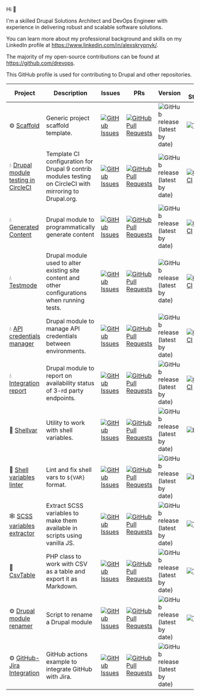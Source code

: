 Hi 👋

I'm a skilled Drupal Solutions Architect and DevOps Engineer with experience in delivering robust and scalable software solutions.

You can learn more about my professional background and skills on my LinkedIn profile at https://www.linkedin.com/in/alexskrypnyk/.

The majority of my open-source contributions can be found at https://github.com/drevops. 

This GitHub profile is used for contributing to Drupal and other repositories.

| Project                                                                                   | Description                                                                                              | Issues                                                                                                                                                                          | PRs                                                                                                                                                                                      | Version                                                                                                                      | CI Status                                                                                                                                                                      |
|-------------------------------------------------------------------------------------------|----------------------------------------------------------------------------------------------------------|---------------------------------------------------------------------------------------------------------------------------------------------------------------------------------|------------------------------------------------------------------------------------------------------------------------------------------------------------------------------------------|------------------------------------------------------------------------------------------------------------------------------|--------------------------------------------------------------------------------------------------------------------------------------------------------------------------------|
| ⚙️ [Scaffold](https://github.com/AlexSkrypnyk/scaffold)                                   | Generic project scaffold template.                                                                       | [![GitHub Issues](https://img.shields.io/github/issues/AlexSkrypnyk/scaffold.svg?label=%20)](https://github.com/AlexSkrypnyk/scaffold/issues)                                   | [![GitHub Pull Requests](https://img.shields.io/github/issues-pr/AlexSkrypnyk/scaffold.svg?label=%20)](https://github.com/AlexSkrypnyk/scaffold/pulls)                                   | ![GitHub release (latest by date)](https://img.shields.io/github/v/release/AlexSkrypnyk/scaffold?label=%20)                  | [![Tests](https://github.com/AlexSkrypnyk/scaffold/actions/workflows/test.yml/badge.svg?label=%20)](https://github.com/AlexSkrypnyk/scaffold/actions/workflows/tests.yml)      |
| 💧 [Drupal module testing in CircleCI](https://github.com/AlexSkrypnyk/drupal_circleci)   | Template CI configuration for Drupal 9 contrib modules testing on CircleCI with mirroring to Drupal.org. | [![GitHub Issues](https://img.shields.io/github/issues/AlexSkrypnyk/drupal_circleci.svg?label=%20)](https://github.com/AlexSkrypnyk/drupal_circleci/issues)                     | [![GitHub Pull Requests](https://img.shields.io/github/issues-pr/AlexSkrypnyk/drupal_circleci.svg?label=%20)](https://github.com/AlexSkrypnyk/drupal_circleci/pulls)                     | ![GitHub release (latest by date)](https://img.shields.io/github/v/release/AlexSkrypnyk/drupal_circleci?label=%20)           | [![CircleCI](https://circleci.com/gh/AlexSkrypnyk/drupal_circleci.svg?style=shield)](https://circleci.com/gh/AlexSkrypnyk/drupal_circleci)                                     |
| 💧 [Generated Content](https://github.com/AlexSkrypnyk/generated_content)                 | Drupal module to programmatically generate content                                                       | [![GitHub Issues](https://img.shields.io/github/issues/AlexSkrypnyk/generated_content.svg?label=%20)](https://github.com/AlexSkrypnyk/generated_content/issues)                 | [![GitHub Pull Requests](https://img.shields.io/github/issues-pr/AlexSkrypnyk/generated_content.svg?label=%20)](https://github.com/AlexSkrypnyk/generated_content/pulls)                 | ![GitHub release (latest by date)](https://img.shields.io/github/v/release/AlexSkrypnyk/generated_content?label=%20)         | [![CircleCI](https://circleci.com/gh/AlexSkrypnyk/generated_content.svg?style=shield)](https://circleci.com/gh/AlexSkrypnyk/generated_content)                                 |
| 💧 [Testmode](https://github.com/AlexSkrypnyk/testmode)                                   | Drupal module used to alter existing site content and other configurations when running tests.           | [![GitHub Issues](https://img.shields.io/github/issues/AlexSkrypnyk/testmode.svg?label=%20)](https://github.com/AlexSkrypnyk/testmode/issues)                                   | [![GitHub Pull Requests](https://img.shields.io/github/issues-pr/AlexSkrypnyk/testmode.svg?label=%20)](https://github.com/AlexSkrypnyk/testmode/pulls)                                   | ![GitHub release (latest by date)](https://img.shields.io/github/v/release/AlexSkrypnyk/testmode?label=%20)                  | [![CircleCI](https://circleci.com/gh/AlexSkrypnyk/testmode.svg?style=shield)](https://circleci.com/gh/AlexSkrypnyk/testmode)                                                   |
| 💧 [API credentials manager](https://github.com/AlexSkrypnyk/acm)                         | Drupal module to manage API credentials between environments.                                            | [![GitHub Issues](https://img.shields.io/github/issues/AlexSkrypnyk/acm.svg?label=%20)](https://github.com/AlexSkrypnyk/acm/issues)                                             | [![GitHub Pull Requests](https://img.shields.io/github/issues-pr/AlexSkrypnyk/acm.svg?label=%20)](https://github.com/AlexSkrypnyk/acm/pulls)                                             | ![GitHub release (latest by date)](https://img.shields.io/github/v/release/AlexSkrypnyk/acm?label=%20)                       | [![CircleCI](https://circleci.com/gh/AlexSkrypnyk/acm.svg?style=shield)](https://circleci.com/gh/AlexSkrypnyk/acm)                                                             |
| 💧 [Integration report](https://github.com/AlexSkrypnyk/integration_report)               | Drupal module to report on availability status of 3-rd party endpoints.                                  | [![GitHub Issues](https://img.shields.io/github/issues/AlexSkrypnyk/integration_report.svg?label=%20)](https://github.com/AlexSkrypnyk/integration_report/issues)               | [![GitHub Pull Requests](https://img.shields.io/github/issues-pr/AlexSkrypnyk/integration_report.svg?label=%20)](https://github.com/AlexSkrypnyk/integration_report/pulls)               | ![GitHub release (latest by date)](https://img.shields.io/github/v/release/AlexSkrypnyk/integration_report?label=%20)        | [![CircleCI](https://circleci.com/gh/AlexSkrypnyk/integration_report.svg?style=shield)](https://circleci.com/gh/AlexSkrypnyk/integration_report)                               |
| 🐘 [Shellvar](https://github.com/AlexSkrypnyk/shellvar) | Utility to work with shell variables.                                 | [![GitHub Issues](https://img.shields.io/github/issues/AlexSkrypnyk/shellvar.svg?label=%20)](https://github.com/AlexSkrypnyk/shellvar/issues) | [![GitHub Pull Requests](https://img.shields.io/github/issues-pr/AlexSkrypnyk/shellvar.svg?label=%20)](https://github.com/AlexSkrypnyk/shellvar/pulls) | ![GitHub release (latest by date)](https://img.shields.io/github/v/release/AlexSkrypnyk/shellvar?label=%20) | ![Build](https://github.com/AlexSkrypnyk/shellvar/actions/workflows/test.yml/badge.svg)                                                                       |
| 🐘 [Shell variables linter](https://github.com/AlexSkrypnyk/shell-var-lint) | Lint and fix shell vars to `${VAR}` format.                                 | [![GitHub Issues](https://img.shields.io/github/issues/AlexSkrypnyk/shell-var-lint.svg?label=%20)](https://github.com/AlexSkrypnyk/shell-var-lint/issues) | [![GitHub Pull Requests](https://img.shields.io/github/issues-pr/AlexSkrypnyk/shell-var-lint.svg?label=%20)](https://github.com/AlexSkrypnyk/shell-var-lint/pulls) | ![GitHub release (latest by date)](https://img.shields.io/github/v/release/AlexSkrypnyk/shell-var-lint?label=%20) | ![Build](https://github.com/AlexSkrypnyk/shell-var-lint/actions/workflows/test.yml/badge.svg)                                                                       |
| 🕸️ [SCSS variables extractor](https://github.com/AlexSkrypnyk/scss-variables-extractor)  | Extract SCSS variables to make them available in scripts using vanilla JS.                               | [![GitHub Issues](https://img.shields.io/github/issues/AlexSkrypnyk/scss-variables-extractor.svg?label=%20)](https://github.com/AlexSkrypnyk/scss-variables-extractor/issues)   | [![GitHub Pull Requests](https://img.shields.io/github/issues-pr/AlexSkrypnyk/scss-variables-extractor.svg?label=%20)](https://github.com/AlexSkrypnyk/scss-variables-extractor/pulls)   | ![GitHub release (latest by date)](https://img.shields.io/github/v/release/AlexSkrypnyk/scss-variables-extractor?label=%20)  | [![Test](https://github.com/AlexSkrypnyk/scss-variables-extractor/actions/workflows/test.yml/badge.svg)](https://github.com/AlexSkrypnyk/scss-variables-extractor/actions/workflows/test.yml)  |
| 🐘 [CsvTable](https://github.com/AlexSkrypnyk/CsvTable)                                   | PHP class to work with CSV as a table and export it as Markdown.                                         | [![GitHub Issues](https://img.shields.io/github/issues/AlexSkrypnyk/CsvTable.svg?label=%20)](https://github.com/AlexSkrypnyk/CsvTable/issues)                                   | [![GitHub Pull Requests](https://img.shields.io/github/issues-pr/AlexSkrypnyk/CsvTable.svg?label=%20)](https://github.com/AlexSkrypnyk/CsvTable/pulls)                                   | ![GitHub release (latest by date)](https://img.shields.io/github/v/release/AlexSkrypnyk/CsvTable?label=%20)                  | [![Tests](https://github.com/AlexSkrypnyk/CsvTable/actions/workflows/test.yml/badge.svg?label=%20)](https://github.com/AlexSkrypnyk/CsvTable/actions/workflows/tests.yml)      |
| ⚙️ [Drupal module renamer](https://github.com/AlexSkrypnyk/drupal-module-renamer)         | Script to rename a Drupal module                                                                         | [![GitHub Issues](https://img.shields.io/github/issues/AlexSkrypnyk/drupal-module-renamer.svg?label=%20)](https://github.com/AlexSkrypnyk/drupal-module-renamer/issues)         | [![GitHub Pull Requests](https://img.shields.io/github/issues-pr/AlexSkrypnyk/drupal-module-renamer.svg?label=%20)](https://github.com/AlexSkrypnyk/drupal-module-renamer/pulls)         | ![GitHub release (latest by date)](https://img.shields.io/github/v/release/AlexSkrypnyk/drupal-module-renamer?label=%20)     | [![Test](https://github.com/drevops/drupal-module-renamer/actions/workflows/test.yml/badge.svg)](https://github.com/drevops/drupal-module-renamer/actions/workflows/test.yml) |
| ⚙️ [GitHub-Jira Integration](https://github.com/AlexSkrypnyk/github-jira-integration)         | GitHub actions example to integrate GitHub with Jira.                                                                         | [![GitHub Issues](https://img.shields.io/github/issues/AlexSkrypnyk/github-jira-integration.svg?label=%20)](https://github.com/AlexSkrypnyk/github-jira-integration/issues)         | [![GitHub Pull Requests](https://img.shields.io/github/issues-pr/AlexSkrypnyk/github-jira-integration.svg?label=%20)](https://github.com/AlexSkrypnyk/github-jira-integration/pulls)         | ![GitHub release (latest by date)](https://img.shields.io/github/v/release/AlexSkrypnyk/github-jira-integration?label=%20)     |   |
